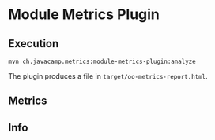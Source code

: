 # Module Metrics Plugin


## Execution
``mvn ch.javacamp.metrics:module-metrics-plugin:analyze``

The plugin produces a file in ``target/oo-metrics-report.html``.

## Metrics

## Info